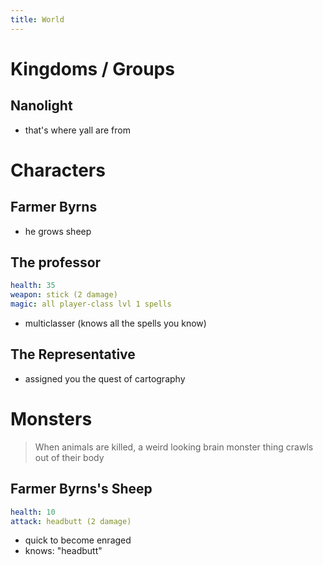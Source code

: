 ```yaml
---
title: World
---
```


# Kingdoms / Groups

## Nanolight
- that's where yall are from

<!-- 
## Evesland
- a mysterious land in the East

### The Path of Light
- religious leaders of Evesland; a band of powerful magicians that regulate magic usage
    - it's an effort in response to the massive amounts of violence and conflict that's resulted from magic

#### The Exorcists
- An elite group of warriors; highest warrior rank in the church

 -->


# Characters

## Farmer Byrns
- he grows sheep


## The professor
```yaml
health: 35
weapon: stick (2 damage)
magic: all player-class lvl 1 spells
``` 
- multiclasser (knows all the spells you know)

## The Representative
- assigned you the quest of cartography

<!-- 
## Sigma
```yaml
health: ?
weapon: katana
magic: ?
    - lvl 1: "rem"; teleport (opens a portal _outward_, pushing any objects that can be pushed out of the way); can use up to 3, each one counts as an action
    - lvl 2: "dot-star"; black hole (blocks vision inside a range of space) for 3 turns (including the turn it is activated); recharge kicks in at end of effect (3 turns)
        - cant dodge attacks
        - can attack but cant aim
    - special: "clon-rem-star"; repeat blink (requires 1 turn charge); can be in up to 6 places at once; katana swipe damage equal to roll
        - can double up on the same person
        - if 3 tokens on one person: it's undodgeable (because no safe tile is available)
```

## Mono
```yaml
health: ?
weapon: knight's sword, "The Eagles Talon" (also serves as a sniper rifle)
    - shoots a pulse of light with range of 10 (requires a charge)
magic: ?
    - lvl 1: "ranjr"; fly up 3 dashes vertically; no longer melee-able; lasts 2 turns (i.e., can just keep recharging flight)
        - hide: if you have a move that launches you 3 dashes vertically, you can do a melee-able attack
    - lvl 2: "ee-em-pe"; any user caught in lightnening arc of 12 tiles (have to draw arc) loses magic for next turn
        - start arc from occupied tile
        - damage = dice roll; subtract -3 from damage count each time a target is hit (dissipating damage)
        - hide: they can reduce the impact of this spell by spreading out
    - special: "see-tee-el kil"; from flight: charge into the earth and emit a pulse of energy where you land; everyone caught in 6 tiles radius of a pulse takes damage equal to dice roll and is pushed back to the edge of the radius. stunned on next turn

``` 

## Exorcist Grunt
```yaml
health: 20
weapon: executioner sword | giant hammer | absurd heavy strength weapons
magic: 
    - lvl 1: "raid" flare of light in a forward cone; stun anyone in 1 dash forward radius
    - lvl 2: "snipe"; beam of light in a forward line; range of 10 tiles; anyone caught takes damage roll
    - special: "ace-pi-see-tee-el"; all spells charged and health regenerated (requires 1 turn charge, can be prevented)
``` 
 -->

# Monsters

> When animals are killed, a weird looking brain monster thing crawls out of their body

## Farmer Byrns's Sheep
```yaml
health: 10
attack: headbutt (2 damage)
```
- quick to become enraged
- knows: "headbutt"

<!-- 

## Pain-Deer
```yaml
health: 15
attack: headbutt (4 damage)
magic: 
    - scream (push back 3 dashes)
    - antler blast (+6 on a 1d20 w/ rollover)
```

## Giga-Gorilla
```yaml
health: 30
attack: hammer fist (8 damage)
magic:
    - lvl 1: chest pump shock wave
    - lvl 2: hammer fist
```

# Plant Thing

Dont touch it
 -->


<!-- 

# Demons

## Sigma's Demon
```yaml
health: 15
attack: none
magic:
- lvl 1: 10 additional dodges
- lvl 2: copy cat (reproduce any spell it's seen from another person)
- special: suicide explosion
````




 -->